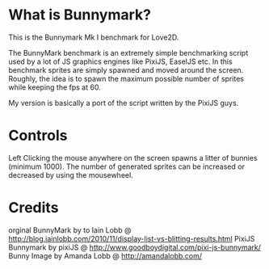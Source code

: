 What is Bunnymark?
================

This is the Bunnymark Mk I benchmark for Love2D.

The BunnyMark benchmark is an extremely simple benchmarking script used by a lot of JS graphics engines like PixiJS, EaselJS etc. In this benchmark sprites are simply spawned and moved around the screen. Roughly, the idea is to spawn the maximum possible number of sprites while keeping the fps at 60.

My version is basically a port of the script written by the PixiJS guys.

Controls
================
Left Clicking the mouse anywhere on the screen spawns a litter of bunnies (minimum 1000). The number of generated sprites can be increased or decreased by using the mousewheel.

Credits
================
orginal BunnyMark by to Iain Lobb @ http://blog.iainlobb.com/2010/11/display-list-vs-blitting-results.html
PixiJS Bunnymark by pixiJS @ http://www.goodboydigital.com/pixi-js-bunnymark/
Bunny Image by Amanda Lobb @ http://amandalobb.com/
